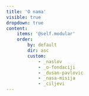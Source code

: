 ```yaml
---
title: 'O nama'
visible: true
dropdown: true
content:
    items: '@self.modular'
    order:
        by: default
        dir: asc
        custom:
            - _naslov
            - _o-fondaciji
            - _dusan-pavlovic
            - _nasa-misija
            - _ciljevi
---
```

